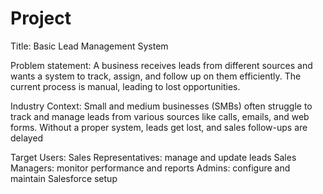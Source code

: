 # Project

Title: Basic Lead Management System

Problem statement: A business receives leads from different sources and wants a system to track, assign, and follow up on them efficiently. The current process is manual, leading to lost opportunities.

Industry Context:
Small and medium businesses (SMBs) often struggle to track and manage leads from various sources like calls, emails, and web forms. Without a proper system, leads get lost, and sales follow-ups are delayed

Target Users:
Sales Representatives: manage and update leads
Sales Managers: monitor performance and reports
Admins: configure and maintain Salesforce setup
